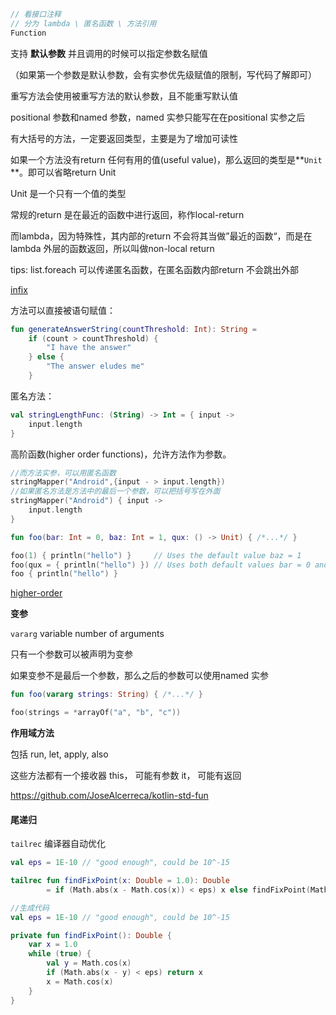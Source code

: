 ```kotlin
// 看接口注释
// 分为 lambda \ 匿名函数 \ 方法引用 
Function
```



支持 **默认参数**
并且调用的时候可以指定参数名赋值

（如果第一个参数是默认参数，会有实参优先级赋值的限制，写代码了解即可）

重写方法会使用被重写方法的默认参数，且不能重写默认值

positional 参数和named 参数，named 实参只能写在在positional 实参之后



有大括号的方法，一定要返回类型，主要是为了增加可读性

如果一个方法没有return 任何有用的值(useful value)，那么返回的类型是**`Unit` **。即可以省略return Unit

Unit 是一个只有一个值的类型



常规的return 是在最近的函数中进行返回，称作local-return

而lambda，因为特殊性，其内部的return 不会将其当做”最近的函数“，而是在lambda 外层的函数返回，所以叫做non-local return  

tips: list.foreach 可以传递匿名函数，在匿名函数内部return 不会跳出外部  



[infix]()

方法可以直接被语句赋值：

```kotlin
fun generateAnswerString(countThreshold: Int): String = 
    if (count > countThreshold) {
        "I have the answer"
    } else {
        "The answer eludes me"
    }
```

匿名方法：

```kotlin
val stringLengthFunc: (String) -> Int = { input ->
    input.length
}
```

高阶函数\(higher order functions\)，允许方法作为参数。

```kotlin
//而方法实参，可以用匿名函数
stringMapper("Android",{input - > input.length})
//如果匿名方法是方法中的最后一个参数，可以把括号写在外面　　
stringMapper("Android") { input ->
    input.length
}

fun foo(bar: Int = 0, baz: Int = 1, qux: () -> Unit) { /*...*/ }

foo(1) { println("hello") }     // Uses the default value baz = 1
foo(qux = { println("hello") }) // Uses both default values bar = 0 and baz = 1 
foo { println("hello") } 
```

[higher-order](./higher-order.md)



**变参**

`vararg` variable number of arguments

只有一个参数可以被声明为变参

如果变参不是最后一个参数，那么之后的参数可以使用named 实参

```kotlin
fun foo(vararg strings: String) { /*...*/ }

foo(strings = *arrayOf("a", "b", "c"))
```





**作用域方法**

包括 run, let, apply, also

这些方法都有一个接收器 this， 可能有参数 it， 可能有返回

https://github.com/JoseAlcerreca/kotlin-std-fun



#### 尾递归

`tailrec` 编译器自动优化

```kotlin
val eps = 1E-10 // "good enough", could be 10^-15

tailrec fun findFixPoint(x: Double = 1.0): Double
        = if (Math.abs(x - Math.cos(x)) < eps) x else findFixPoint(Math.cos(x))

//生成代码
val eps = 1E-10 // "good enough", could be 10^-15

private fun findFixPoint(): Double {
    var x = 1.0
    while (true) {
        val y = Math.cos(x)
        if (Math.abs(x - y) < eps) return x
        x = Math.cos(x)
    }
}
```


